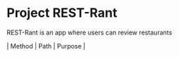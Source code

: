 # Project REST-Rant

REST-Rant is an app where users can review restaurants

| Method | Path | Purpose |